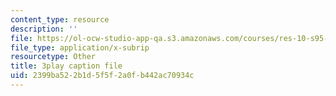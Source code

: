 ```yaml
---
content_type: resource
description: ''
file: https://ol-ocw-studio-app-qa.s3.amazonaws.com/courses/res-10-s95-physics-of-covid-19-transmission-fall-2020/2399ba522b1d5f5f2a0fb442ac70934c_jq7d4fE39aM.srt
file_type: application/x-subrip
resourcetype: Other
title: 3play caption file
uid: 2399ba52-2b1d-5f5f-2a0f-b442ac70934c
---
```

